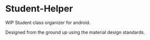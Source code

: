 # Student-Helper
WIP Student class organizer for android.

Designed from the ground up using the material design standards.
